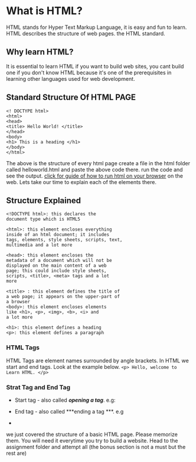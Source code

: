 # What is HTML?
HTML stands for Hyper Text Markup Language, it
is easy and fun to learn.
HTML describes the structure of web pages.
the HTML standard.

## Why learn HTML?
It is essential to learn HTML if you want to build
web sites, you cant build one if you don't know
HTML because it's one of the prerequisites in
learning other languages used for web
development.


## Standard Structure Of HTML PAGE

```
<! DOCTYPE html>
<html>
<head>
<title> Hello World! </title>
</head>
<body>
<h1> This is a heading </h1>
</body>
</html>
```

The above is the structure of every html page create a file in the html folder called helloworld.html and paste the above code there. run the code and see the output. [click for guide of how to run html on your browser](https://youtu.be/VqZURkN90Ik?si=LxtNRQZNQOGYz-kH)
on the web. Lets take our time to explain each of the elements there.

## Structure Explained

```
<!DOCTYPE html>: this declares the
document type which is HTML5

<html>: this element encloses everything
inside of an html document; it includes
tags, elements, style sheets, scripts, text,
multimedia and a lot more

<head>: this element encloses the
metadata of a document which will not be
displayed on the main content of a web
page; this could include style sheets,
scripts, <title>, <meta> tags and a lot
more

<title> : this element defines the title of
a web page; it appears on the upper-part of
a browser
<body>: this element encloses elements
like <h1>, <p>, <img>, <b>, <i> and
a lot more

<h1>: this element defines a heading
<p>: this element defines a paragraph
```

### HTML Tags

HTML Tags are element names surrounded by
angle brackets.
In HTML we start and end tags. Look at the
example below.
```<p> Hello, welcome to Learn HTML. </p>```

### Strat Tag and End Tag

* Start tag - also called ***opening a tag***. e.g: <p>
* End tag - also called ***ending a tag ***. e.g </p>
* 

we just covered the structure of a basic HTML page. Please memorize them. You will need it everytime you try to build a website. Head to the assignment folder and attempt all (the bonus section is not a must but the rest are)
